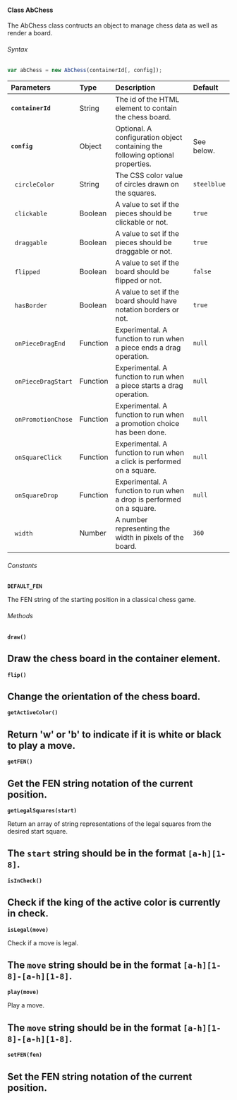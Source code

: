 #### Class AbChess

The AbChess class contructs an object to manage chess data as well as render a board.

###### Syntax

```Javascript
var abChess = new AbChess(containerId[, config]);
```

| Parameters | Type | Description | Default
| :--- | :--- | :--- | :---
| __`containerId`__ | String | The id of the HTML element to contain the chess board. |
| __`config`__ | Object | Optional. A configuration object containing the following optional properties. | See below.
| &nbsp;&nbsp;`circleColor` | String | The CSS color value of circles drawn on the squares. | `steelblue`
| &nbsp;&nbsp;`clickable` | Boolean | A value to set if the pieces should be clickable or not. | `true`
| &nbsp;&nbsp;`draggable` | Boolean | A value to set if the pieces should be draggable or not. | `true`
| &nbsp;&nbsp;`flipped` | Boolean | A value to set if the board should be flipped or not. | `false`
| &nbsp;&nbsp;`hasBorder` | Boolean | A value to set if the board should have notation borders or not. | `true`
| &nbsp;&nbsp;`onPieceDragEnd` | Function | Experimental. A function to run when a piece ends a drag operation. | `null`
| &nbsp;&nbsp;`onPieceDragStart` | Function | Experimental. A function to run when a piece starts a drag operation. | `null`
| &nbsp;&nbsp;`onPromotionChose` | Function | Experimental. A function to run when a promotion choice has been done. | `null`
| &nbsp;&nbsp;`onSquareClick` | Function | Experimental. A function to run when a click is performed on a square. | `null`
| &nbsp;&nbsp;`onSquareDrop` | Function | Experimental. A function to run when a drop is performed on a square. | `null`
| &nbsp;&nbsp;`width` | Number | A number representing the width in pixels of the board. | `360`

###### Constants

__`DEFAULT_FEN`__
  
  The FEN string of the starting position in a classical chess game.

###### Methods

__`draw()`__

  Draw the chess board in the container element.
  ---

__`flip()`__

  Change the orientation of the chess board.
  ---

__`getActiveColor()`__

  Return 'w' or 'b' to indicate if it is white or black to play a move.
  ---

__`getFEN()`__

  Get the FEN string notation of the current position.
  ---

__`getLegalSquares(start)`__

  Return an array of string representations of the legal squares from the desired start square.

  The `start` string should be in the format `[a-h][1-8]`.
  ---

__`isInCheck()`__

  Check if the king of the active color is currently in check.
  ---

__`isLegal(move)`__

  Check if a move is legal.

  The __`move`__ string should be in the format `[a-h][1-8]-[a-h][1-8]`.
  ---

__`play(move)`__

  Play a move.

  The __`move`__ string should be in the format `[a-h][1-8]-[a-h][1-8]`.
  ---
  
__`setFEN(fen)`__

  Set the FEN string notation of the current position.
  ---
